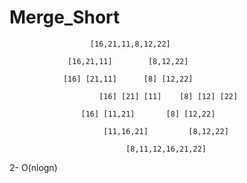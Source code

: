 # Merge_Short

                      [16,21,11,8,12,22]

                 [16,21,11]        [8,12,22]

                [16] [21,11]      [8] [12,22]
				     
        				[16] [21] [11]    [8] [12] [22]
				
		          	[16] [11,21]       [8] [12,22]
				   
				         [11,16,21]         [8,12,22]
				   
				              [8,11,12,16,21,22]
					  
2- O(nlogn)
